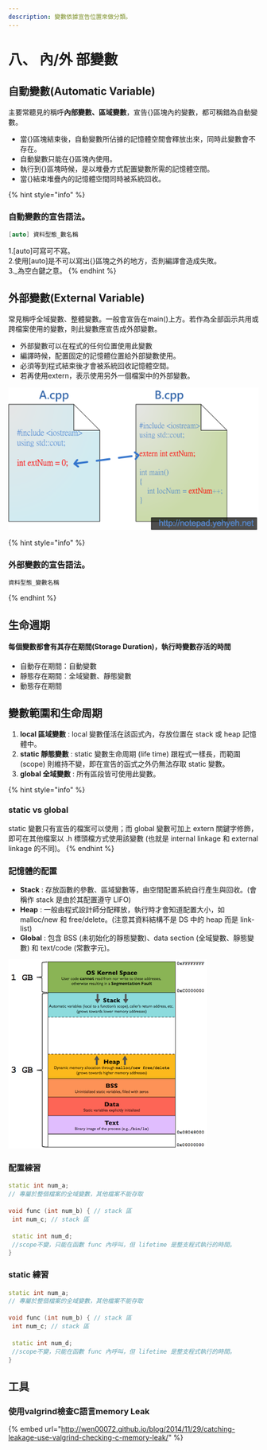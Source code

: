 ```yaml
---
description: 變數依據宣告位置來做分類。
---
```


# 八、 內/外 部變數

## 自動變數\(Automatic Variable\)

主要常聽見的稱呼**內部變數、區域變數**，宣告{}區塊內的變數，都可稱錯為自動變數。

* 當{}區塊結束後，自動變數所佔據的記憶體空間會釋放出來，同時此變數會不存在。
* 自動變數只能在{}區塊內使用。
* 執行到{}區塊時候，是以堆疊方式配置變數所需的記憶體空間。
* 當{}結束堆疊內的記憶體空間同時被系統回收。

{% hint style="info" %}
### 自動變數的宣告語法。

```c
[auto] 資料型態_數名稱
```

1.\[auto\]可寫可不寫。  
2.使用\[auto\]是不可以寫出{}區塊之外的地方，否則編譯會造成失敗。  
3.\_為空白鍵之意。
{% endhint %}

## 外部變數\(External Variable\)

常見稱呼全域變數、整體變數。一般會宣告在main\(\)上方。若作為全部函示共用或跨檔案使用的變數，則此變數應宣告成外部變數。

* 外部變數可以在程式的任何位置使用此變數
* 編譯時候，配置固定的記憶體位置給外部變數使用。
* 必須等到程式結束後才會被系統回收記憶體空間。
* 若再使用extern，表示使用另外一個檔案中的外部變數。

![](../.gitbook/assets/image%20%2840%29.png)

{% hint style="info" %}
### 外部變數的宣告語法。

```c
資料型態_變數名稱
```
{% endhint %}



## 生命週期

#### 每個變數都會有其存在期間\(Storage Duration\)，執行時變數存活的時間

* 自動存在期間：自動變數
* 靜態存在期間：全域變數、靜態變數
* 動態存在期間

## 變數範圍和生命周期

1. **local 區域變數** : local 變數僅活在該函式內，存放位置在 stack 或 heap 記憶體中。
2. **static 靜態變數** : static 變數生命周期 \(life time\) 跟程式一樣長，而範圍 \(scope\) 則維持不變，即在宣告的函式之外仍無法存取 static 變數。
3. **global 全域變數** : 所有區段皆可使用此變數。

{% hint style="info" %}
###   **static vs global**

static 變數只有宣告的檔案可以使用；而 global 變數可加上 extern 關鍵字修飾，即可在其他檔案以 .h 標頭檔方式使用該變數 \(也就是 internal linkage 和 external linkage 的不同\)。
{% endhint %}

###  **記憶體的配置**

* **Stack** : 存放函數的參數、區域變數等，由空間配置系統自行產生與回收。\(會稱作 stack 是由於其配置遵守 LIFO\)
* **Heap** : 一般由程式設計師分配釋放，執行時才會知道配置大小，如 malloc/new 和 free/delete。\(注意其資料結構不是 DS 中的 heap 而是 link-list\)
* **Global** : 包含 BSS \(未初始化的靜態變數\)、data section \(全域變數、靜態變數\) 和 text/code \(常數字元\)。

![](../.gitbook/assets/image%20%2835%29.png)

### 配置練習

```cpp
static int num_a;
// 專屬於整個檔案的全域變數，其他檔案不能存取

void func (int num_b) { // stack 區 
 int num_c; // stack 區

 static int num_d; 
 //scope不變，只能在函數 func 內呼叫，但 lifetime 是整支程式執行的時間。
}

```

### static 練習

```cpp
static int num_a;
// 專屬於整個檔案的全域變數，其他檔案不能存取

void func (int num_b) { // stack 區 
 int num_c; // stack 區

 static int num_d; 
 //scope不變，只能在函數 func 內呼叫，但 lifetime 是整支程式執行的時間。
}
```

## 工具

### 使用valgrind檢查C語言memory Leak

{% embed url="http://wen00072.github.io/blog/2014/11/29/catching-leakage-use-valgrind-checking-c-memory-leak/" %}

